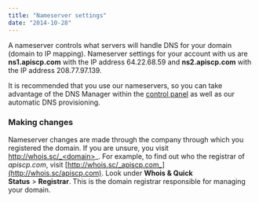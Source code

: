 ```yaml
---
title: "Nameserver settings"
date: "2014-10-28"
---
```


A nameserver controls what servers will handle DNS for your domain (domain to IP mapping). Nameserver settings for your account with us are **ns1.apiscp.com** with the IP address 64.22.68.59 and **ns2.apiscp.com** with the IP address 208.77.97.139.

It is recommended that you use our nameservers, so you can take advantage of the DNS Manager within the [control panel](https://kb.apiscp.com/control-panel/logging-into-the-control-panel/ "Logging into the control panel") as well as our automatic DNS provisioning.

### Making changes

Nameserver changes are made through the company through which you registered the domain. If you are unsure, you visit http://whois.sc/_<domain>_. For example, to find out who the registrar of _apiscp.com_, visit [http://whois.sc/_apiscp.com_](http://whois.sc/apiscp.com). Look under **Whois & Quick Status** > **Registrar**. This is the domain registrar responsible for managing your domain.
